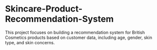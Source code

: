 # Skincare-Product-Recommendation-System
This project focuses on building a recommendation system for British Cosmetics products based on customer data, including age, gender, skin type, and skin concerns. 
